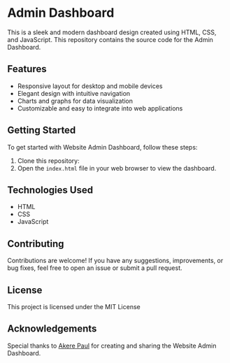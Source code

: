 # Admin Dashboard

This is a sleek and modern dashboard design created using HTML, CSS, and JavaScript. This repository contains the source code for the Admin Dashboard.

## Features

- Responsive layout for desktop and mobile devices
- Elegant design with intuitive navigation
- Charts and graphs for data visualization
- Customizable and easy to integrate into web applications

## Getting Started

To get started with Website Admin Dashboard, follow these steps:

1. Clone this repository:
2. Open the `index.html` file in your web browser to view the dashboard.

## Technologies Used

- HTML
- CSS
- JavaScript

## Contributing

Contributions are welcome! If you have any suggestions, improvements, or bug fixes, feel free to open an issue or submit a pull request.

## License

This project is licensed under the MIT License

## Acknowledgements

Special thanks to [Akere Paul](https://github.com/akere3paul/) for creating and sharing the Website Admin Dashboard.

